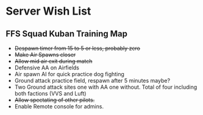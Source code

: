 # Server Wish List

## FFS Squad Kuban Training Map
- ~~Despawn timer from 15 to 5 or less, probably zero~~
- ~~Make Air Spawns closer~~
- ~~Allow mid air exit during match~~
- Defensive AA on Airfields
- Air spawn AI for quick practice dog fighting
- Ground attack practice field, respawn after 5 minutes maybe?
- Two Ground attack sites one with AA one without.  Total of four including both factions (VVS and Luft)
- ~~Allow spectating of other pilots.~~
- Enable Remote console for admins.
